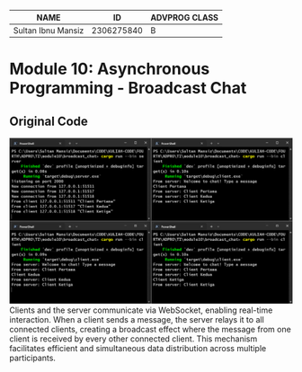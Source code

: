 | NAME               | ID         | ADVPROG CLASS |
| ------------------ | ---------- | ------------- |
| Sultan Ibnu Mansiz | 2306275840 | B             |

# Module 10: Asynchronous Programming - Broadcast Chat

## Original Code
![img](images/img1.png)
Clients and the server communicate via WebSocket, enabling real-time interaction. When a client sends a message, the server relays it to all connected clients, creating a broadcast effect where the message from one client is received by every other connected client. This mechanism facilitates efficient and simultaneous data distribution across multiple participants.
